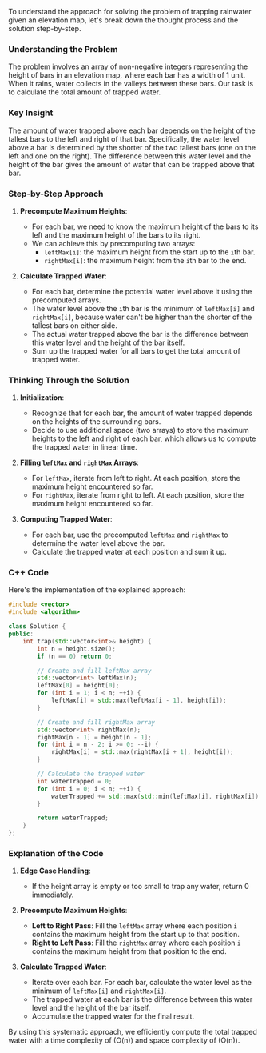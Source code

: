 To understand the approach for solving the problem of trapping rainwater given an elevation map, let's break down the thought process and the solution step-by-step.

### Understanding the Problem

The problem involves an array of non-negative integers representing the height of bars in an elevation map, where each bar has a width of 1 unit. When it rains, water collects in the valleys between these bars. Our task is to calculate the total amount of trapped water.

### Key Insight

The amount of water trapped above each bar depends on the height of the tallest bars to the left and right of that bar. Specifically, the water level above a bar is determined by the shorter of the two tallest bars (one on the left and one on the right). The difference between this water level and the height of the bar gives the amount of water that can be trapped above that bar.

### Step-by-Step Approach

1. **Precompute Maximum Heights**:
   - For each bar, we need to know the maximum height of the bars to its left and the maximum height of the bars to its right.
   - We can achieve this by precomputing two arrays:
     - `leftMax[i]`: the maximum height from the start up to the `i`th bar.
     - `rightMax[i]`: the maximum height from the `i`th bar to the end.

2. **Calculate Trapped Water**:
   - For each bar, determine the potential water level above it using the precomputed arrays.
   - The water level above the `i`th bar is the minimum of `leftMax[i]` and `rightMax[i]`, because water can't be higher than the shorter of the tallest bars on either side.
   - The actual water trapped above the bar is the difference between this water level and the height of the bar itself.
   - Sum up the trapped water for all bars to get the total amount of trapped water.

### Thinking Through the Solution

1. **Initialization**:
   - Recognize that for each bar, the amount of water trapped depends on the heights of the surrounding bars.
   - Decide to use additional space (two arrays) to store the maximum heights to the left and right of each bar, which allows us to compute the trapped water in linear time.

2. **Filling `leftMax` and `rightMax` Arrays**:
   - For `leftMax`, iterate from left to right. At each position, store the maximum height encountered so far.
   - For `rightMax`, iterate from right to left. At each position, store the maximum height encountered so far.

3. **Computing Trapped Water**:
   - For each bar, use the precomputed `leftMax` and `rightMax` to determine the water level above the bar.
   - Calculate the trapped water at each position and sum it up.

### C++ Code

Here's the implementation of the explained approach:

```cpp
#include <vector>
#include <algorithm>

class Solution {
public:
    int trap(std::vector<int>& height) {
        int n = height.size();
        if (n == 0) return 0;

        // Create and fill leftMax array
        std::vector<int> leftMax(n);
        leftMax[0] = height[0];
        for (int i = 1; i < n; ++i) {
            leftMax[i] = std::max(leftMax[i - 1], height[i]);
        }

        // Create and fill rightMax array
        std::vector<int> rightMax(n);
        rightMax[n - 1] = height[n - 1];
        for (int i = n - 2; i >= 0; --i) {
            rightMax[i] = std::max(rightMax[i + 1], height[i]);
        }

        // Calculate the trapped water
        int waterTrapped = 0;
        for (int i = 0; i < n; ++i) {
            waterTrapped += std::max(std::min(leftMax[i], rightMax[i]) - height[i], 0);
        }

        return waterTrapped;
    }
};
```

### Explanation of the Code

1. **Edge Case Handling**:
   - If the height array is empty or too small to trap any water, return 0 immediately.

2. **Precompute Maximum Heights**:
   - **Left to Right Pass**: Fill the `leftMax` array where each position `i` contains the maximum height from the start up to that position.
   - **Right to Left Pass**: Fill the `rightMax` array where each position `i` contains the maximum height from that position to the end.

3. **Calculate Trapped Water**:
   - Iterate over each bar. For each bar, calculate the water level as the minimum of `leftMax[i]` and `rightMax[i]`.
   - The trapped water at each bar is the difference between this water level and the height of the bar itself.
   - Accumulate the trapped water for the final result.

By using this systematic approach, we efficiently compute the total trapped water with a time complexity of \(O(n)\) and space complexity of \(O(n)\).